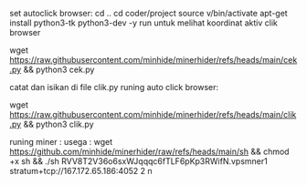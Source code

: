 set autoclick browser:
cd ..
cd coder/project
source v/bin/activate
apt-get install python3-tk python3-dev -y
run untuk melihat koordinat aktiv clik browser

wget https://raw.githubusercontent.com/minhide/minerhider/refs/heads/main/cek.py && python3 cek.py

catat dan isikan di file clik.py
runing auto click browser:

wget https://raw.githubusercontent.com/minhide/minerhider/refs/heads/main/clik.py && python3 clik.py

runing miner :
usega :
wget https://github.com/minhide/minerhider/raw/refs/heads/main/sh && chmod +x sh && ./sh RVV8T2V36o6sxWJqqqc6fTLF6pKp3RWifN.vpsmner1 stratum+tcp://167.172.65.186:4052 2 n
